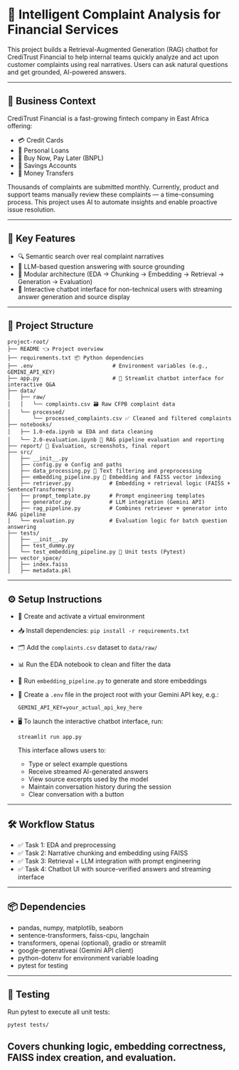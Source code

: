 # 🧠 Intelligent Complaint Analysis for Financial Services

This project builds a Retrieval-Augmented Generation (RAG) chatbot for CrediTrust Financial to help internal teams quickly analyze and act upon customer complaints using real narratives. Users can ask natural questions and get grounded, AI-powered answers.

---

## 💼 Business Context

CrediTrust Financial is a fast-growing fintech company in East Africa offering:

* 💳 Credit Cards
* 🧾 Personal Loans
* 🛒 Buy Now, Pay Later (BNPL)
* 🏦 Savings Accounts
* 💸 Money Transfers

Thousands of complaints are submitted monthly. Currently, product and support teams manually review these complaints — a time-consuming process. This project uses AI to automate insights and enable proactive issue resolution.

---

## 🚀 Key Features

* 🔍 Semantic search over real complaint narratives
* 🤖 LLM-based question answering with source grounding
* 🧱 Modular architecture (EDA → Chunking → Embedding → Retrieval → Generation → Evaluation)
* 💬 Interactive chatbot interface for non-technical users with streaming answer generation and source display

---

## 📁 Project Structure

```
project-root/
├── README 👈 Project overview
├── requirements.txt 📦 Python dependencies
├── .env                         # Environment variables (e.g., GEMINI_API_KEY)
├── app.py                       # 🚀 Streamlit chatbot interface for interactive Q&A
├── data/
│   ├── raw/
│   │   └── complaints.csv 🗃️ Raw CFPB complaint data
│   └── processed/
│       └── processed_complaints.csv ✅ Cleaned and filtered complaints
├── notebooks/
│   ├── 1.0-eda.ipynb 📊 EDA and data cleaning
│   └── 2.0-evaluation.ipynb 📄 RAG pipeline evaluation and reporting
├── report/ 📄 Evaluation, screenshots, final report
├── src/
│   ├── __init__.py
│   ├── config.py ⚙️ Config and paths
│   ├── data_processing.py 🧹 Text filtering and preprocessing
│   ├── embedding_pipeline.py 🧠 Embedding and FAISS vector indexing
│   ├── retriever.py            # Embedding + retrieval logic (FAISS + SentenceTransformers)
│   ├── prompt_template.py      # Prompt engineering templates
│   ├── generator.py            # LLM integration (Gemini API)
│   ├── rag_pipeline.py         # Combines retriever + generator into RAG pipeline
│   └── evaluation.py           # Evaluation logic for batch question answering
├── tests/
│   ├── __init__.py
│   ├── test_dummy.py
│   └── test_embedding_pipeline.py 🧪 Unit tests (Pytest)
├── vector_space/
│   ├── index.faiss
│   ├── metadata.pkl
```

---

## ⚙️ Setup Instructions

* 🧬 Create and activate a virtual environment
* 📥 Install dependencies: `pip install -r requirements.txt`
* 🗂️ Add the `complaints.csv` dataset to `data/raw/`
* 📊 Run the EDA notebook to clean and filter the data
* 🧠 Run `embedding_pipeline.py` to generate and store embeddings
* 🔑 Create a `.env` file in the project root with your Gemini API key, e.g.:

  ```
  GEMINI_API_KEY=your_actual_api_key_here
  ```
* 🖥️ To launch the interactive chatbot interface, run:

  ```
  streamlit run app.py
  ```

  This interface allows users to:

  * Type or select example questions
  * Receive streamed AI-generated answers
  * View source excerpts used by the model
  * Maintain conversation history during the session
  * Clear conversation with a button

---

## 🛠️ Workflow Status

* ✅ Task 1: EDA and preprocessing
* ✅ Task 2: Narrative chunking and embedding using FAISS
* ✅ Task 3: Retrieval + LLM integration with prompt engineering
* ✅ Task 4: Chatbot UI with source-verified answers and streaming interface

---

## 📦 Dependencies

* pandas, numpy, matplotlib, seaborn
* sentence-transformers, faiss-cpu, langchain
* transformers, openai (optional), gradio or streamlit
* google-generativeai (Gemini API client)
* python-dotenv for environment variable loading
* pytest for testing

---

## 🧪 Testing

Run pytest to execute all unit tests:

```
pytest tests/
```

Covers chunking logic, embedding correctness, FAISS index creation, and evaluation.
---


